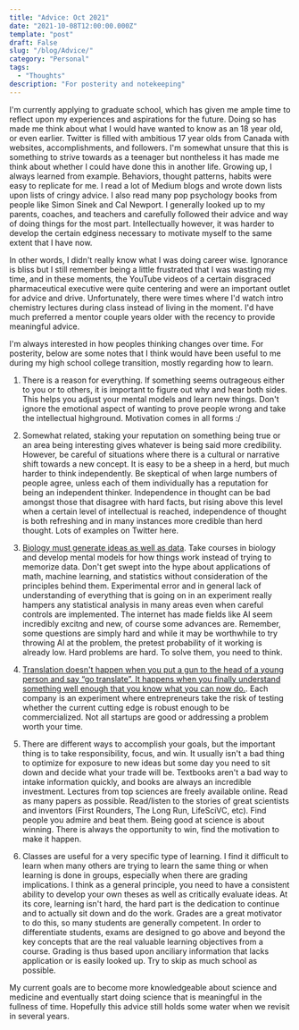 ```yaml
---
title: "Advice: Oct 2021"
date: "2021-10-08T12:00:00.000Z"
template: "post"
draft: False
slug: "/blog/Advice/"
category: "Personal"
tags:
  - "Thoughts"
description: "For posterity and notekeeping"
---
```


I'm currently applying to graduate school, which has given me ample time to reflect upon my experiences and aspirations for the future. Doing so has made me think about what I would have wanted to know as an 18 year old, or even earlier. Twitter is filled with ambitious 17 year olds from Canada with websites, accomplishments, and followers. I'm somewhat unsure that this is something to strive towards as a teenager but nontheless it has made me think about whether I could have done this in another life. Growing up, I always learned from example. Behaviors, thought patterns, habits were easy to replicate for me. I read a lot of Medium blogs and wrote down lists upon lists of cringy advice. I also read many pop psychology books from people like Simon Sinek and Cal Newport. I generally looked up to my parents, coaches, and teachers and carefully followed their advice and way of doing things for the most part. Intellectually however, it was harder to develop the certain edginess necessary to motivate myself to the same extent that I have now.

In other words, I didn't really know what I was doing career wise. Ignorance is bliss but I still remember being a little frustrated that I was wasting my time, and in these moments, the YouTube videos of a certain disgraced pharmaceutical executive were quite centering and were an important outlet for advice and drive. Unfortunately, there were times where I'd watch intro chemistry lectures during class instead of living in the moment. I'd have much preferred a mentor couple years older with the recency to provide meaningful advice.

I'm always interested in how peoples thinking changes over time. For posterity, below are some notes that I think would have been useful to me during my high school college transition, mostly regarding how to learn.

1. There is a reason for everything. If something seems outrageous either to you or to others, it is important to figure out why and hear both sides. This helps you adjust your mental models and learn new things. Don't ignore the emotional aspect of wanting to prove people wrong and take the intellectual highground. Motivation comes in all forms :/

2. Somewhat related, staking your reputation on something being true or an area being interesting gives whatever is being said more credibility. However, be careful of situations where there is a cultural or narrative shift towards a new concept. It is easy to be a sheep in a herd, but much harder to think independently. Be skeptical of when large numbers of people agree, unless each of them individually has a reputation for being an independent thinker. Independence in thought can be bad amongst those that disagree with hard facts, but rising above this level when a certain level of intellectual is reached, independence of thought is both refreshing and in many instances more credible than herd thought. Lots of examples on Twitter here.

3. [Biology must generate ideas as well as data](https://www.nature.com/articles/d41586-021-02480-z). Take courses in biology and develop mental models for how things work instead of trying to memorize data. Don't get swept into the hype about applications of math, machine learning, and statistics without consideration of the principles behind them. Experimental error and in general lack of understanding of everything that is going on in an experiment really hampers any statistical analysis in many areas even when careful controls are implemented. The internet has made fields like AI seem incredibly excitng and new, of course some advances are. Remember, some questions are simply hard and while it may be worthwhile to try throwing AI at the problem, the pretest probability of it working is already low. Hard problems are hard. To solve them, you need to think.

4. [Translation doesn't happen when you put a gun to the head of a young person and say “go translate”. It happens when you finally understand something well enough that you know what you can now do.](https://www.nature.com/articles/d41573-021-00159-8). Each company is an experiment where entrepreneurs take the risk of testing whether the current cutting edge is robust enough to be commercialized. Not all startups are good or addressing a problem worth your time.

5. There are different ways to accomplish your goals, but the important thing is to take responsibility, focus, and win. It usually isn't a bad thing to optimize for exposure to new ideas but some day you need to sit down and decide what your trade will be. Textbooks aren't a bad way to intake information quickly, and books are always an incredible investment. Lectures from top sciences are freely available online. Read as many papers as possible. Read/listen to the stories of great scientists and inventors (First Rounders, The Long Run, LifeSciVC, etc). Find people you admire and beat them. Being good at science is about winning. There is always the opportunity to win, find the motivation to make it happen.

6. Classes are useful for a very specific type of learning. I find it difficult to learn when many others are trying to learn the same thing or when learning is done in groups, especially when there are grading implications. I think as a general principle, you need to have a consistent ability to develop your own theses as well as critically evaluate ideas. At its core, learning isn't hard, the hard part is the dedication to continue and to actually sit down and do the work. Grades are a great motivator to do this, so many students are generally competent. In order to differentiate students, exams are designed to go above and beyond the key concepts that are the real valuable learning objectives from a course. Grading is thus based upon anciliary information that lacks application or is easily looked up. Try to skip as much school as possible.

My current goals are to become more knowledgeable about science and medicine and eventually start doing science that is meaningful in the fullness of time. Hopefully this advice still holds some water when we revisit in several years.
